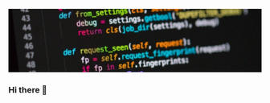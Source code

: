 
![Cover](https://github.com/ymoussayacouba/ymoussayacouba/blob/main/1603401516764.jpeg)

### Hi there 👋

<!--
**ymoussayacouba/ymoussayacouba** is a ✨ _special_ ✨ repository because its `README.md` (this file) appears on your GitHub profile.

Here are some ideas to get you started:

- 🔭 I’m currently working on ...
- 🌱 I’m currently learning ...
- 👯 I’m looking to collaborate on ...
- 🤔 I’m looking for help with ...
- 💬 Ask me about ...
- 📫 How to reach me: ...
- 😄 Pronouns: ...
- ⚡ Fun fact: ...
-->

